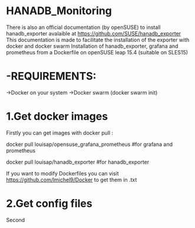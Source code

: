# HANADB_Monitoring
There is also an official documentation (by openSUSE) to install hanadb_exporter avalaible at https://github.com/SUSE/hanadb_exporter
This documentation is made to facilitate the installation of the exporter with docker and docker swarm
Installation of hanadb_exporter, grafana and prometheus from a Dockerfile on openSUSE leap 15.4 (suitable on SLES15)

# -REQUIREMENTS:
->Docker on your system 
->Docker swarm (docker swarm init)

# 1.Get docker images 
Firstly you can get images with docker pull : 

docker pull louisap/opensuse_grafana_prometheus #for grafana and prometheus

docker pull louisap/hanadb_exporter #for hanadb_exporter

If you want to modify Dockerfiles you can visit https://github.com/lmichel9/Docker to get them in .txt

# 2.Get config files 
Second






